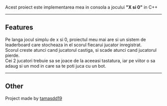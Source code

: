 Acest proiect este implementarea mea in consola a jocului **"X si 0"** in C++

---
##  Features
Pe langa jocul simplu de x si 0, proiectul meu mai are si un sistem de leaderboard care stocheaza in el scorul fiecarui jucator inregistrat.<br>
Scorul creste atunci cand jucatorul castiga, si scade atunci cand jucatorul pierde.<br>
Cei 2 jucatori trebuie sa se joace de la aceeasi tastatura, iar pe viitor o sa adaug si un mod in care sa te poti juca cu un bot.

---

## Other
Project made by [tamasdd19](https://github.com/tamasdd19) 
